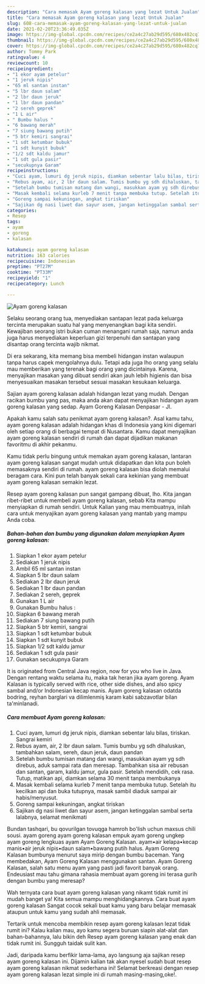 ```yaml
---
description: "Cara memasak Ayam goreng kalasan yang lezat Untuk Jualan"
title: "Cara memasak Ayam goreng kalasan yang lezat Untuk Jualan"
slug: 608-cara-memasak-ayam-goreng-kalasan-yang-lezat-untuk-jualan
date: 2021-02-20T23:36:49.035Z
image: https://img-global.cpcdn.com/recipes/ce2a4c27ab29d595/680x482cq70/ayam-goreng-kalasan-foto-resep-utama.jpg
thumbnail: https://img-global.cpcdn.com/recipes/ce2a4c27ab29d595/680x482cq70/ayam-goreng-kalasan-foto-resep-utama.jpg
cover: https://img-global.cpcdn.com/recipes/ce2a4c27ab29d595/680x482cq70/ayam-goreng-kalasan-foto-resep-utama.jpg
author: Tommy Park
ratingvalue: 4
reviewcount: 10
recipeingredient:
- "1 ekor ayam petelur"
- "1 jeruk nipis"
- "65 ml santan instan"
- "5 lbr daun salam"
- "2 lbr daun jeruk"
- "1 lbr daun pandan"
- "2 sereh geprek"
- "1 L air"
- " Bumbu halus "
- "6 bawang merah"
- "7 siung bawang putih"
- "5 btr kemiri sangrai"
- "1 sdt ketumbar bubuk"
- "1 sdt kunyit bubuk"
- "1/2 sdt kaldu jamur"
- "1 sdt gula pasir"
- "secukupnya Garam"
recipeinstructions:
- "Cuci ayam, lumuri dg jeruk nipis, diamkan sebentar lalu bilas, tiriskan. Sangrai kemiri"
- "Rebus ayam, air, 2 lbr daun salam. Tumis bumbu yg sdh dihaluskan, tambahkan salam, sereh, daun jeruk, daun pandan"
- "Setelah bumbu tumisan matang dan wangi, masukkan ayam yg sdh direbus, aduk sampai rata dan meresap. Tambahkan sisa air rebusan dan santan, garam, kaldu jamur, gula pasir. Setelah mendidih, cek rasa. Tutup, matikan api, diamkan selama 30 menit tanpa membukanya"
- "Masak kembali selama kurleb 7 menit tanpa membuka tutup. Setelah itu kecilkan api dan buka tutupnya, masak sambil diaduk sampai air habis/menyusut."
- "Goreng sampai kekuningan, angkat tiriskan"
- "Sajikan dg nasi liwet dan sayur asem, jangan ketinggalan sambal serta lalabnya, selamat menikmati"
categories:
- Resep
tags:
- ayam
- goreng
- kalasan

katakunci: ayam goreng kalasan 
nutrition: 163 calories
recipecuisine: Indonesian
preptime: "PT27M"
cooktime: "PT33M"
recipeyield: "1"
recipecategory: Lunch

---
```



![Ayam goreng kalasan](https://img-global.cpcdn.com/recipes/ce2a4c27ab29d595/680x482cq70/ayam-goreng-kalasan-foto-resep-utama.jpg)

Selaku seorang orang tua, menyediakan santapan lezat pada keluarga tercinta merupakan suatu hal yang menyenangkan bagi kita sendiri. Kewajiban seorang istri bukan cuman menangani rumah saja, namun anda juga harus menyediakan keperluan gizi terpenuhi dan santapan yang disantap orang tercinta wajib nikmat.

Di era  sekarang, kita memang bisa membeli hidangan instan walaupun tanpa harus capek mengolahnya dulu. Tetapi ada juga lho orang yang selalu mau memberikan yang terenak bagi orang yang dicintainya. Karena, menyajikan masakan yang dibuat sendiri akan jauh lebih higienis dan bisa menyesuaikan masakan tersebut sesuai masakan kesukaan keluarga. 

Sajian ayam goreng kalasan adalah hidangan lezat yang mudah. Dengan racikan bumbu yang pas, maka anda akan dapat menyajikan hidangan ayam goreng kalasan yang sedap. Ayam Goreng Kalasan Denpasar - Jl.

Apakah kamu salah satu penikmat ayam goreng kalasan?. Asal kamu tahu, ayam goreng kalasan adalah hidangan khas di Indonesia yang kini digemari oleh setiap orang di berbagai tempat di Nusantara. Kamu dapat menyajikan ayam goreng kalasan sendiri di rumah dan dapat dijadikan makanan favoritmu di akhir pekanmu.

Kamu tidak perlu bingung untuk memakan ayam goreng kalasan, lantaran ayam goreng kalasan sangat mudah untuk didapatkan dan kita pun boleh memasaknya sendiri di rumah. ayam goreng kalasan bisa diolah memalui beragam cara. Kini pun telah banyak sekali cara kekinian yang membuat ayam goreng kalasan semakin lezat.

Resep ayam goreng kalasan pun sangat gampang dibuat, lho. Kita jangan ribet-ribet untuk membeli ayam goreng kalasan, sebab Kita mampu menyiapkan di rumah sendiri. Untuk Kalian yang mau membuatnya, inilah cara untuk menyajikan ayam goreng kalasan yang mantab yang mampu Anda coba.

<!--inarticleads1-->

##### Bahan-bahan dan bumbu yang digunakan dalam menyiapkan Ayam goreng kalasan:

1. Siapkan 1 ekor ayam petelur
1. Sediakan 1 jeruk nipis
1. Ambil 65 ml santan instan
1. Siapkan 5 lbr daun salam
1. Sediakan 2 lbr daun jeruk
1. Sediakan 1 lbr daun pandan
1. Sediakan 2 sereh, geprek
1. Gunakan 1 L air
1. Gunakan  Bumbu halus :
1. Siapkan 6 bawang merah
1. Sediakan 7 siung bawang putih
1. Siapkan 5 btr kemiri, sangrai
1. Siapkan 1 sdt ketumbar bubuk
1. Siapkan 1 sdt kunyit bubuk
1. Siapkan 1/2 sdt kaldu jamur
1. Sediakan 1 sdt gula pasir
1. Gunakan secukupnya Garam


It is originated from Central Java region, now for you who live in Java. Dengan rentang waktu selama itu, maka tak heran jika ayam goreng. Ayam Kalasan is typically served with rice, other side dishes, and also spicy sambal and/or Indonesian kecap manis. Ayam goreng kalasan odatda bodring, reyhan barglari va dilimlenmiş karam kabi sabzavotlar bilan ta&#39;minlanadi. 

<!--inarticleads2-->

##### Cara membuat Ayam goreng kalasan:

1. Cuci ayam, lumuri dg jeruk nipis, diamkan sebentar lalu bilas, tiriskan. Sangrai kemiri
1. Rebus ayam, air, 2 lbr daun salam. Tumis bumbu yg sdh dihaluskan, tambahkan salam, sereh, daun jeruk, daun pandan
1. Setelah bumbu tumisan matang dan wangi, masukkan ayam yg sdh direbus, aduk sampai rata dan meresap. Tambahkan sisa air rebusan dan santan, garam, kaldu jamur, gula pasir. Setelah mendidih, cek rasa. Tutup, matikan api, diamkan selama 30 menit tanpa membukanya
1. Masak kembali selama kurleb 7 menit tanpa membuka tutup. Setelah itu kecilkan api dan buka tutupnya, masak sambil diaduk sampai air habis/menyusut.
1. Goreng sampai kekuningan, angkat tiriskan
1. Sajikan dg nasi liwet dan sayur asem, jangan ketinggalan sambal serta lalabnya, selamat menikmati


Bundan tashqari, bu qovurilgan tovuqga hamroh bo&#39;lish uchun maxsus chili sousi. ayam goreng ayam goreng kalasan empuk ayam goreng ungkep ayam goreng lengkuas ayam Ayam Goreng Kalasan. ayam•air kelapa•kecap manis•air jeruk nipis•daun salam•bawang putih halus. Ayam Goreng Kalasan bumbunya menurut saya mirip dengan bumbu baceman. Yang membedakan, Ayam Goreng Kalasan menggunakan santan. Ayam Goreng Kalasan, salah satu menu ayam yang pasti jadi favorit banyak orang. Endeusiast mau tahu gimana rahasia membuat ayam goreng ini terasa gurih dengan bumbu yang meresap? 

Wah ternyata cara buat ayam goreng kalasan yang nikamt tidak rumit ini mudah banget ya! Kita semua mampu menghidangkannya. Cara buat ayam goreng kalasan Sangat cocok sekali buat kamu yang baru belajar memasak ataupun untuk kamu yang sudah ahli memasak.

Tertarik untuk mencoba membikin resep ayam goreng kalasan lezat tidak rumit ini? Kalau kalian mau, ayo kamu segera buruan siapin alat-alat dan bahan-bahannya, lalu bikin deh Resep ayam goreng kalasan yang enak dan tidak rumit ini. Sungguh taidak sulit kan. 

Jadi, daripada kamu berfikir lama-lama, ayo langsung aja sajikan resep ayam goreng kalasan ini. Dijamin kalian tak akan nyesel sudah buat resep ayam goreng kalasan nikmat sederhana ini! Selamat berkreasi dengan resep ayam goreng kalasan lezat simple ini di rumah masing-masing,oke!.

